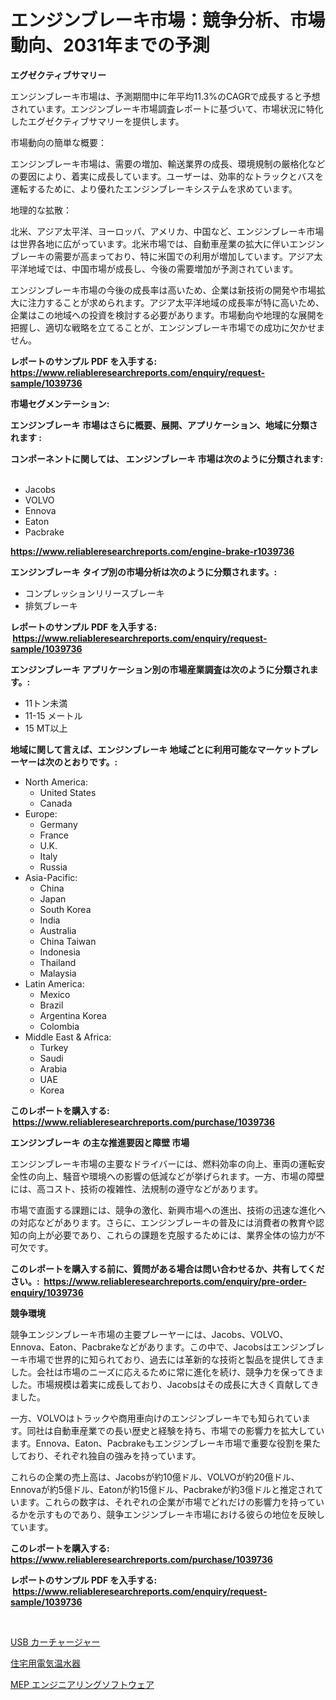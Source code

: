 <p><h1>エンジンブレーキ市場：競争分析、市場動向、2031年までの予測</h1></p><p><strong>エグゼクティブサマリー</strong></p>
<p><p>エンジンブレーキ市場は、予測期間中に年平均11.3%のCAGRで成長すると予想されています。エンジンブレーキ市場調査レポートに基づいて、市場状況に特化したエグゼクティブサマリーを提供します。</p><p>市場動向の簡単な概要：</p><p>エンジンブレーキ市場は、需要の増加、輸送業界の成長、環境規制の厳格化などの要因により、着実に成長しています。ユーザーは、効率的なトラックとバスを運転するために、より優れたエンジンブレーキシステムを求めています。</p><p>地理的な拡散：</p><p>北米、アジア太平洋、ヨーロッパ、アメリカ、中国など、エンジンブレーキ市場は世界各地に広がっています。北米市場では、自動車産業の拡大に伴いエンジンブレーキの需要が高まっており、特に米国での利用が増加しています。アジア太平洋地域では、中国市場が成長し、今後の需要増加が予測されています。</p><p>エンジンブレーキ市場の今後の成長率は高いため、企業は新技術の開発や市場拡大に注力することが求められます。アジア太平洋地域の成長率が特に高いため、企業はこの地域への投資を検討する必要があります。市場動向や地理的な展開を把握し、適切な戦略を立てることが、エンジンブレーキ市場での成功に欠かせません。</p></p>
<p><strong>レポートのサンプル PDF を入手する: <a href="https://www.reliableresearchreports.com/enquiry/request-sample/1039736">https://www.reliableresearchreports.com/enquiry/request-sample/1039736</a></strong></p>
<p><strong>市場セグメンテーション:</strong></p>
<p><strong> エンジンブレーキ 市場はさらに概要、展開、アプリケーション、地域に分類されます :</strong></p>
<p><strong>コンポーネントに関しては、 エンジンブレーキ 市場は次のように分類されます: &nbsp;</strong></p>
<p><ul><li>Jacobs</li><li>VOLVO</li><li>Ennova</li><li>Eaton</li><li>Pacbrake</li></ul></p>
<p><strong><a href="https://www.reliableresearchreports.com/engine-brake-r1039736">https://www.reliableresearchreports.com/engine-brake-r1039736</a></strong></p>
<p><strong> エンジンブレーキ タイプ別の市場分析は次のように分類されます。:</strong></p>
<p><ul><li>コンプレッションリリースブレーキ</li><li>排気ブレーキ</li></ul></p>
<p><strong>レポートのサンプル PDF を入手する: &nbsp;<a href="https://www.reliableresearchreports.com/enquiry/request-sample/1039736">https://www.reliableresearchreports.com/enquiry/request-sample/1039736</a></strong></p>
<p><strong> エンジンブレーキ アプリケーション別の市場産業調査は次のように分類されます。:</strong></p>
<p><ul><li>11トン未満</li><li>11-15 メートル</li><li>15 MT以上</li></ul></p>
<p><strong>地域に関して言えば、エンジンブレーキ 地域ごとに利用可能なマーケットプレーヤーは次のとおりです。:</strong></p>
<p><ul>
    <li>
        North America:
        <ul>
            <li>United States</li>
            <li>Canada</li>
        </ul>
    </li>
    <li>
        Europe:
        <ul>
            <li>Germany</li>
            <li>France</li>
            <li>U.K.</li>
            <li>Italy</li>
            <li>Russia</li>
        </ul>
    </li>
    <li>
        Asia-Pacific:
        <ul>
            <li>China</li>
            <li>Japan</li>
            <li>South Korea</li>
            <li>India</li>
            <li>Australia</li>
            <li>China Taiwan</li>
            <li>Indonesia</li>
            <li>Thailand</li>
            <li>Malaysia</li>
        </ul>
    </li>
    <li>
        Latin America:
        <ul>
            <li>Mexico</li>
            <li>Brazil</li>
            <li>Argentina Korea</li>
            <li>Colombia</li>
        </ul>
    </li>
    <li>
        Middle East & Africa:
        <ul>
            <li>Turkey</li>
            <li>Saudi</li>
            <li>Arabia</li>
            <li>UAE</li>
            <li>Korea</li>
        </ul>
    </li>
    </ul></p>
<p><strong>このレポートを購入する: &nbsp;<a href="https://www.reliableresearchreports.com/purchase/1039736">https://www.reliableresearchreports.com/purchase/1039736</a></strong></p>
<p><strong>エンジンブレーキ の主な推進要因と障壁 市場</strong></p>
<p><p>エンジンブレーキ市場の主要なドライバーには、燃料効率の向上、車両の運転安全性の向上、騒音や環境への影響の低減などが挙げられます。一方、市場の障壁には、高コスト、技術の複雑性、法規制の遵守などがあります。</p><p>市場で直面する課題には、競争の激化、新興市場への進出、技術の迅速な進化への対応などがあります。さらに、エンジンブレーキの普及には消費者の教育や認知の向上が必要であり、これらの課題を克服するためには、業界全体の協力が不可欠です。</p></p>
<p><strong>このレポートを購入する前に、質問がある場合は問い合わせるか、共有してください。:&nbsp; <a href="https://www.reliableresearchreports.com/enquiry/pre-order-enquiry/1039736">https://www.reliableresearchreports.com/enquiry/pre-order-enquiry/1039736</a></strong></p>
<p><strong>競争環境</strong></p>
<p><p>競争エンジンブレーキ市場の主要プレーヤーには、Jacobs、VOLVO、Ennova、Eaton、Pacbrakeなどがあります。この中で、Jacobsはエンジンブレーキ市場で世界的に知られており、過去には革新的な技術と製品を提供してきました。会社は市場のニーズに応えるために常に進化を続け、競争力を保ってきました。市場規模は着実に成長しており、Jacobsはその成長に大きく貢献してきました。</p><p>一方、VOLVOはトラックや商用車向けのエンジンブレーキでも知られています。同社は自動車産業での長い歴史と経験を持ち、市場での影響力を拡大しています。Ennova、Eaton、Pacbrakeもエンジンブレーキ市場で重要な役割を果たしており、それぞれ独自の強みを持っています。</p><p>これらの企業の売上高は、Jacobsが約10億ドル、VOLVOが約20億ドル、Ennovaが約5億ドル、Eatonが約15億ドル、Pacbrakeが約3億ドルと推定されています。これらの数字は、それぞれの企業が市場でどれだけの影響力を持っているかを示すものであり、競争エンジンブレーキ市場における彼らの地位を反映しています。</p></p>
<p><strong>このレポートを購入する: &nbsp; <a href="https://www.reliableresearchreports.com/purchase/1039736">https://www.reliableresearchreports.com/purchase/1039736</a></strong></p>
<p><strong>レポートのサンプル PDF を入手する: &nbsp;<a href="https://www.reliableresearchreports.com/enquiry/request-sample/1039736">https://www.reliableresearchreports.com/enquiry/request-sample/1039736</a></strong><strong></strong></p>
<p>&nbsp;</p>
<p><p><a href="https://github.com/SarahFahey88/Market-Research-Report-List-1/blob/main/482028919486.md">USB カーチャージャー</a></p><p><a href="https://medium.com/@lindrup2/%E4%BD%8F%E5%AE%85%E7%94%A8%E9%9B%BB%E6%B0%97%E7%B5%A6%E6%B9%AF%E5%99%A8%E3%81%AE%E5%B8%82%E5%A0%B4%E3%83%A1%E3%83%88%E3%83%AA%E3%82%AF%E3%82%B9%E3%81%AE%E8%A7%A3%E8%AA%AD-%E5%B8%82%E5%A0%B4%E3%82%B7%E3%82%A7%E3%82%A2-%E3%83%88%E3%83%AC%E3%83%B3%E3%83%89-%E6%88%90%E9%95%B7%E3%83%91%E3%82%BF%E3%83%BC%E3%83%B3-c3877abd9d3f">住宅用電気温水器</a></p><p><a href="https://medium.com/@antonehyatt1/mep%E3%82%A8%E3%83%B3%E3%82%B8%E3%83%8B%E3%82%A2%E3%83%AA%E3%83%B3%E3%82%B0%E3%82%BD%E3%83%95%E3%83%88%E3%82%A6%E3%82%A7%E3%82%A2%E5%B8%82%E5%A0%B4-%E6%88%90%E5%8A%9F%E3%81%99%E3%82%8B%E3%83%93%E3%82%B8%E3%83%8D%E3%82%B9%E6%88%A6%E7%95%A5%E3%81%AE%E9%8D%B52031%E5%B9%B4%E3%81%BE%E3%81%A7%E3%81%AE%E4%BA%88%E6%B8%AC-51a76299290d">MEP エンジニアリングソフトウェア</a></p></p>